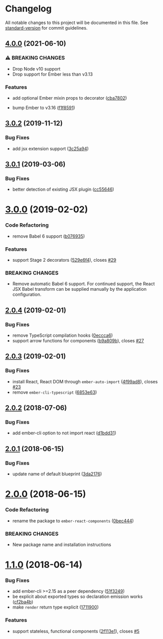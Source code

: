 # Changelog

All notable changes to this project will be documented in this file. See [standard-version](https://github.com/conventional-changelog/standard-version) for commit guidelines.

## [4.0.0](https://github.com/rewardops/ember-react-components/compare/v3.0.2...v4.0.0) (2021-06-10)


### ⚠ BREAKING CHANGES

* Drop Node v10 support
* Drop support for Ember less than v3.13

### Features

* add optional Ember mixin props to decorator ([cba7802](https://github.com/rewardops/ember-react-components/commit/cba780250b19c2f1bcf395289d4bae121d6d8a96))


* bump Ember to v3.16 ([f1f8591](https://github.com/rewardops/ember-react-components/commit/f1f85914f4a9de50b345928103dcfcfb2b5bbcb5))

<a name="3.0.2"></a>
## [3.0.2](https://github.com/alexlafroscia/ember-react-components/compare/v3.0.1...v3.0.2) (2019-11-12)


### Bug Fixes

* add jsx extension support ([3c25a94](https://github.com/alexlafroscia/ember-react-components/commit/3c25a94))



<a name="3.0.1"></a>
## [3.0.1](https://github.com/alexlafroscia/ember-react-components/compare/v3.0.0...v3.0.1) (2019-03-06)


### Bug Fixes

* better detection of existing JSX plugin ([cc55646](https://github.com/alexlafroscia/ember-react-components/commit/cc55646))



<a name="3.0.0"></a>
# [3.0.0](https://github.com/alexlafroscia/ember-react-components/compare/v2.0.4...v3.0.0) (2019-02-02)


### Code Refactoring

* remove Babel 6 support ([b076935](https://github.com/alexlafroscia/ember-react-components/commit/b076935))


### Features

* support Stage 2 decorators ([529e6f4](https://github.com/alexlafroscia/ember-react-components/commit/529e6f4)), closes [#29](https://github.com/alexlafroscia/ember-react-components/issues/29)


### BREAKING CHANGES

* Remove automatic Babel 6 support. For continued support, the React JSX Babel transform can be supplied manually by the application configuration.



<a name="2.0.4"></a>
## [2.0.4](https://github.com/alexlafroscia/ember-react-components/compare/v2.0.3...v2.0.4) (2019-02-01)


### Bug Fixes

* remove TypeScript compilation hooks ([0eccca6](https://github.com/alexlafroscia/ember-react-components/commit/0eccca6))
* support arrow functions for components ([b9a809b](https://github.com/alexlafroscia/ember-react-components/commit/b9a809b)), closes [#27](https://github.com/alexlafroscia/ember-react-components/issues/27)



<a name="2.0.3"></a>
## [2.0.3](https://github.com/alexlafroscia/ember-react-components/compare/v2.0.2...v2.0.3) (2019-02-01)


### Bug Fixes

* install React, React DOM through `ember-auto-import` ([4f99ad8](https://github.com/alexlafroscia/ember-react-components/commit/4f99ad8)), closes [#23](https://github.com/alexlafroscia/ember-react-components/issues/23)
* remove `ember-cli-typescript` ([6853e63](https://github.com/alexlafroscia/ember-react-components/commit/6853e63))



<a name="2.0.2"></a>
## [2.0.2](https://github.com/alexlafroscia/ember-react-components/compare/v2.0.1...v2.0.2) (2018-07-06)


### Bug Fixes

* add ember-cli option to not import react ([d1bdd31](https://github.com/alexlafroscia/ember-react-components/commit/d1bdd31))



<a name="2.0.1"></a>
## [2.0.1](https://github.com/alexlafroscia/ember-react-components/compare/v2.0.0...v2.0.1) (2018-06-15)


### Bug Fixes

* update name of default blueprint ([3da2176](https://github.com/alexlafroscia/ember-react-components/commit/3da2176))



<a name="2.0.0"></a>
# [2.0.0](https://github.com/alexlafroscia/ember-react-components/compare/v1.1.0...v2.0.0) (2018-06-15)


### Code Refactoring

* rename the package to `ember-react-components` ([0bec444](https://github.com/alexlafroscia/ember-react-components/commit/0bec444))


### BREAKING CHANGES

* New package name and installation instructions



<a name="1.1.0"></a>
# [1.1.0](https://github.com/alexlafroscia/ember-cli-react/compare/v1.0.2...v1.1.0) (2018-06-14)


### Bug Fixes

* add ember-cli >=2.15 as a peer dependency ([51f3249](https://github.com/alexlafroscia/ember-cli-react/commit/51f3249))
* be explicit about exported types so declaration emission works ([cf2ba4b](https://github.com/alexlafroscia/ember-cli-react/commit/cf2ba4b))
* make `render` return type explicit ([1711900](https://github.com/alexlafroscia/ember-cli-react/commit/1711900))


### Features

* support stateless, functional components ([2f113e1](https://github.com/alexlafroscia/ember-cli-react/commit/2f113e1)), closes [#5](https://github.com/alexlafroscia/ember-cli-react/issues/5)
